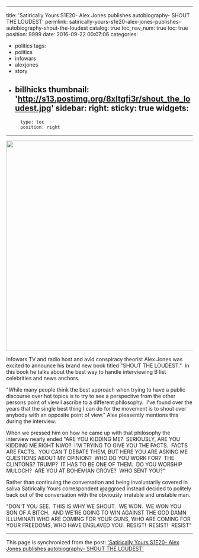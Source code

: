 
---
title: 'Satirically Yours S1E20- Alex Jones publishes autobiography- SHOUT THE LOUDEST'
permlink: satirically-yours-s1e20-alex-jones-publishes-autobiography-shout-the-loudest
catalog: true
toc_nav_num: true
toc: true
position: 9999
date: 2016-09-22 00:07:06
categories:
- politics
tags:
- politics
- infowars
- alexjones
- story
- billhicks
thumbnail: 'http://s13.postimg.org/8xltgfi3r/shout_the_loudest.jpg'
sidebar:
    right:
        sticky: true
widgets:
    -
        type: toc
        position: right
---


<html>
<p><img src="http://s13.postimg.org/8xltgfi3r/shout_the_loudest.jpg" width="628" height="566"/></p>
<p>Infowars TV and radio host and avid conspiracy theorist Alex Jones was excited to announce his brand new book titled "SHOUT THE LOUDEST." &nbsp;In this book he talks about the best way to handle interviewing B list celebrities and news anchors. &nbsp;</p>
<p>"While many people think the best approach when trying to have a public discourse over hot topics is to try to see a perspective from the other persons point of view I ascribe to a different philosophy. &nbsp;I've found over the years that the single best thing I can do for the movement is to shout over anybody with an opposite point of view." Alex pleasently mentions this during the interview.</p>
<p>When we pressed him on how he came up with that philosophy the interview nearly ended "ARE YOU KIDDING ME? &nbsp;SERIOUSLY, ARE YOU KIDDING ME RIGHT NWO? &nbsp;I'M TRYING TO GIVE YOU THE FACTS. &nbsp;FACTS ARE FACTS. &nbsp;YOU CAN'T DEBATE THEM, BUT HERE YOU ARE ASKING ME QUESTIONS ABOUT MY OPINION? &nbsp;WHO DO YOU WORK FOR? &nbsp;THE CLINTONS? TRUMP? &nbsp;IT HAS TO BE ONE OF THEM. &nbsp;DO YOU WORSHIP MULOCH? &nbsp;ARE YOU AT BOHEMIAN GROVE? &nbsp;WHO SENT YOU?"</p>
<p>Rather than continuing the conversation and being involuntarily covered in saliva Satirically Yours correspondent @aggroed instead decided to politely back out of the conversation with the obviously irratable and unstable man.</p>
<p>"DON'T YOU SEE. &nbsp;THIS IS WHY WE SHOUT. &nbsp;WE WON. &nbsp;WE WON YOU SON OF A BITCH. &nbsp;AND WE'RE GOING TO WIN AGAINST THE GOD DAMN ILLUMINATI WHO ARE COMING FOR YOUR GUNS, WHO ARE COMING FOR YOUR FREEDOMS, WHO HAVE ENSLAVED YOU. &nbsp;RESIST! &nbsp;RESIST! &nbsp;RESIST"</p>
</html>

- - -

This page is synchronized from the post: ['Satirically Yours S1E20- Alex Jones publishes autobiography- SHOUT THE LOUDEST'](https://steemit.com/@aggroed/satirically-yours-s1e20-alex-jones-publishes-autobiography-shout-the-loudest)

